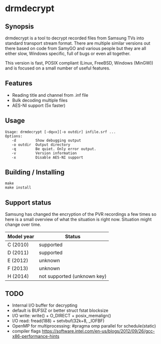 drmdecrypt
==========

## Synopsis

drmdecrypt is a tool to decrypt recorded files from Samsung TVs
into standard transport stream format. There are multiple similar
versions out there based on code from SamyGO and various people
but they are all either slow, Windows specific, full of bugs or
even all together.

This version is fast, POSIX compliant (Linux, FreeBSD, Windows
(MinGW)) and is focused on a small number of useful features.

## Features
- Reading title and channel from .inf file
- Bulk decoding multiple files
- AES-NI support (5x faster)


## Usage

```
Usage: drmdecrypt [-dqvx][-o outdir] infile.srf ...
Options:
   -d         Show debugging output
   -o outdir  Output directory
   -q         Be quiet. Only error output.
   -v         Version information
   -x         Disable AES-NI support
```


## Building / Installing

```
make
make install
```

## Support status

Samsung has changed the encryption of the PVR recordings a few
times so here is a small overview of what the situation is right
now. Situation might change over time.

Model year | Status
---------- | -------
C (2010)   | supported
D (2011)   | supported
E (2012)   | unknown
F (2013)   | unknown
H (2014)   | not supported (unknown key)


## TODO

- Internal I/O buffer for decrypting
- default is BUFSIZ or better struct fstat blocksize
- I/O write: write() + O_DIRECT + posix_memalign()
- I/O read: fread(188) + setvbuf(32k+8, _IOFBF)
- OpenMP for multiprocessing: #pragma omp parallel for schedule(static)
- compiler flags https://software.intel.com/en-us/blogs/2012/09/26/gcc-x86-performance-hints

